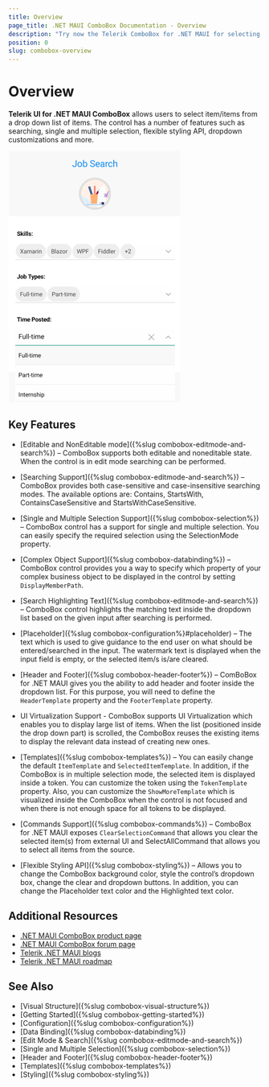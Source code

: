 ```yaml
---
title: Overview
page_title: .NET MAUI ComboBox Documentation - Overview
description: "Try now the Telerik ComboBox for .NET MAUI for selecting an item from a predefined list of items. ComboBox has a number of features, such as searching, single and multiple selection, flexible styling API and more."
position: 0
slug: combobox-overview
---
```


# Overview

**Telerik UI for .NET MAUI ComboBox** allows users to select item/items from a drop down list of items. The control has a number of features such as searching, single and multiple selection, flexible styling API, dropdown customizations and more.  

![ComboBox Overview](images/combobox-overview.png "ComboBox Overview")

## Key Features

* [Editable and NonEditable mode]({%slug combobox-editmode-and-search%}) – ComboBox supports both editable and noneditable state. When the control is in edit mode searching can be performed. 

* [Searching Support]({%slug combobox-editmode-and-search%}) – ComboBox provides both case-sensitive and case-insensitive searching modes. The available options are: Contains, StartsWith, ContainsCaseSensitive and StartsWithCaseSensitive. 

* [Single and Multiple Selection Support]({%slug combobox-selection%}) – ComboBox control has a support for single and multiple selection. You can easily specify the required selection using the SelectionMode property.

* [Complex Object Support]({%slug combobox-databinding%}) – ComboBox control provides you a way to specify which property of your complex business object to be displayed in the control by setting `DisplayMemberPath`.

* [Search Highlighting Text]({%slug combobox-editmode-and-search%}) – ComboBox control highlights the matching text inside the dropdown list based on the given input after searching is performed.

* [Placeholder]({%slug combobox-configuration%}#placeholder) – The text which is used to give guidance to the end user on what should be entered/searched in the input. The watermark text is displayed when the input field is empty, or the selected item/s is/are cleared.

* [Header and Footer]({%slug combobox-header-footer%}) – ComBoBox for .NET MAUI gives you the ability to add header and footer inside the dropdown list. For this purpose, you will need to define the `HeaderTemplate` property and the `FooterTemplate` property. 

* UI Virtualization Support - ComboBox supports UI Virtualization which enables you to display large list of items. When the list (positioned inside the drop down part) is scrolled, the ComboBox reuses the existing items to display the relevant data instead of creating new ones.

* [Templates]({%slug combobox-templates%}) – You can easily change the default `ItemTemplate` and `SelectedItemTemplate`. In addition, if the ComboBox is in multiple selection mode, the selected item is displayed inside a token. You can customize the token using the `TokenTemplate` property. Also, you can customize the `ShowMoreTemplate` which is visualized inside the ComboBox when the control is not focused and when there is not enough space for all tokens to be displayed. 

* [Commands Support]({%slug combobox-commands%}) – ComboBox for .NET MAUI exposes `ClearSelectionCommand` that allows you clear the selected item(s) from external UI and SelectAllCommand that allows you to select all items from the source.

* [Flexible Styling API]({%slug combobox-styling%}) – Allows you to change the ComboBox background color, style the control’s dropdown box, change the clear and dropdown buttons. In addition, you can change the Placeholder text color and the Highlighted text color.

## Additional Resources

- [.NET MAUI ComboBox product page](https://www.telerik.com/maui-ui/checkbox)
- [.NET MAUI ComboBox forum page](https://www.telerik.com/forums/maui?tagId=1937)
- [Telerik .NET MAUI blogs](https://www.telerik.com/blogs/tag/.net-maui)
- [Telerik .NET MAUI roadmap](https://www.telerik.com/support/whats-new/maui-ui/roadmap)

## See Also

- [Visual Structure]({%slug combobox-visual-structure%})
- [Getting Started]({%slug combobox-getting-started%})
- [Configuration]({%slug combobox-configuration%})
- [Data Binding]({%slug combobox-databinding%})
- [Edit Mode & Search]({%slug combobox-editmode-and-search%}) 
- [Single and Multiple Selection]({%slug combobox-selection%})
- [Header and Footer]({%slug combobox-header-footer%})
- [Templates]({%slug combobox-templates%})
- [Styling]({%slug combobox-styling%})
